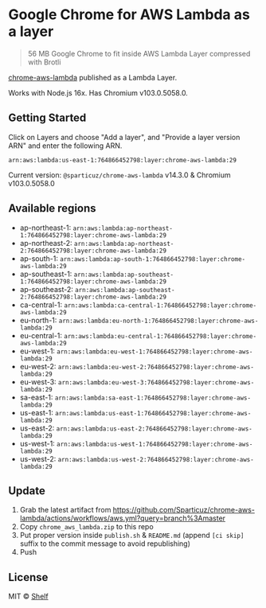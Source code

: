 # Google Chrome for AWS Lambda as a layer

> 56 MB Google Chrome to fit inside AWS Lambda Layer compressed with Brotli

[chrome-aws-lambda](https://github.com/Sparticuz/chrome-aws-lambda) published as a Lambda Layer.

Works with Node.js 16x. Has Chromium v103.0.5058.0.

## Getting Started

Click on Layers and choose "Add a layer", and "Provide a layer version
ARN" and enter the following ARN.

```
arn:aws:lambda:us-east-1:764866452798:layer:chrome-aws-lambda:29
```

Current version: `@sparticuz/chrome-aws-lambda` v14.3.0 & Chromium v103.0.5058.0

## Available regions

* ap-northeast-1: `arn:aws:lambda:ap-northeast-1:764866452798:layer:chrome-aws-lambda:29`
* ap-northeast-2: `arn:aws:lambda:ap-northeast-2:764866452798:layer:chrome-aws-lambda:29`
* ap-south-1: `arn:aws:lambda:ap-south-1:764866452798:layer:chrome-aws-lambda:29`
* ap-southeast-1: `arn:aws:lambda:ap-southeast-1:764866452798:layer:chrome-aws-lambda:29`
* ap-southeast-2: `arn:aws:lambda:ap-southeast-2:764866452798:layer:chrome-aws-lambda:29`
* ca-central-1: `arn:aws:lambda:ca-central-1:764866452798:layer:chrome-aws-lambda:29`
* eu-north-1: `arn:aws:lambda:eu-north-1:764866452798:layer:chrome-aws-lambda:29`
* eu-central-1: `arn:aws:lambda:eu-central-1:764866452798:layer:chrome-aws-lambda:29`
* eu-west-1: `arn:aws:lambda:eu-west-1:764866452798:layer:chrome-aws-lambda:29`
* eu-west-2: `arn:aws:lambda:eu-west-2:764866452798:layer:chrome-aws-lambda:29`
* eu-west-3: `arn:aws:lambda:eu-west-3:764866452798:layer:chrome-aws-lambda:29`
* sa-east-1: `arn:aws:lambda:sa-east-1:764866452798:layer:chrome-aws-lambda:29`
* us-east-1: `arn:aws:lambda:us-east-1:764866452798:layer:chrome-aws-lambda:29`
* us-east-2: `arn:aws:lambda:us-east-2:764866452798:layer:chrome-aws-lambda:29`
* us-west-1: `arn:aws:lambda:us-west-1:764866452798:layer:chrome-aws-lambda:29`
* us-west-2: `arn:aws:lambda:us-west-2:764866452798:layer:chrome-aws-lambda:29`


## Update

1. Grab the latest artifact from https://github.com/Sparticuz/chrome-aws-lambda/actions/workflows/aws.yml?query=branch%3Amaster
2. Copy `chrome_aws_lambda.zip` to this repo
3. Put proper version inside `publish.sh` & `README.md` (append `[ci skip]` suffix to the commit message to avoid republishing)
4. Push

## License

MIT © [Shelf](https://shelf.io)

